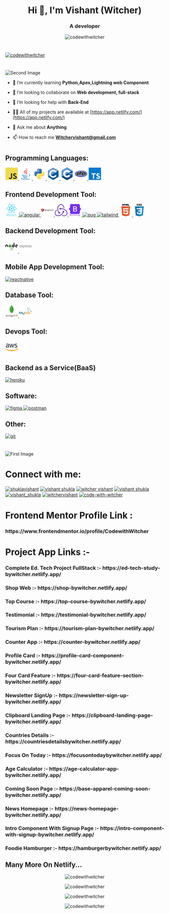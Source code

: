 <h1 align="center">Hi 👋, I'm Vishant (Witcher)</h1>
<h3 align="center">A developer</h3>
<p align="center"> <img src = "https://raw.githubusercontent.com/CodewithWitcher/css-protips/c0c096d47e73676426f6170bfabc85510b7f688a/assets/img/bulb.svg" alt="codewithwitcher" /> </p>
<h1></h1>
<p align="left"> <a href="https://github.com/ryo-ma/github-profile-trophy"><img src="https://github-profile-trophy.vercel.app/?username=codewithwitcher" alt="codewithwitcher" /></a> </p>
<h1></h1>
 <img src="https://camo.githubusercontent.com/5352b6b2b973a416adb9f788796e6e861e6ff286d2d83780df8ef7d90d4ca349/68747470733a2f2f6d656469612e67697068792e636f6d2f6d656469612f53576f536b4e36447854737a71494b4571762f67697068792e676966" alt="Second Image">
 
- 🌱 I’m currently learning **Python,Apex,Lightning web Component**

- 👯 I’m looking to collaborate on **Web development, full-stack**

- 🤝 I’m looking for help with **Back-End**

- 👨‍💻 All of my projects are available at [https://app.netlify.com/](https://app.netlify.com/)

- 💬 Ask me about **Anything**

- 📫 How to reach me **Witchervishant@gmail.com**
<h1></h1>

<p align="left">
<h2 align="left">Programming Languages:</h2>
 <a href="https://developer.mozilla.org/en-US/docs/Web/JavaScript" target="_blank" rel="noreferrer">
    <img src="https://raw.githubusercontent.com/devicons/devicon/master/icons/javascript/javascript-original.svg" alt="javascript" width="40" height="40"/>
  </a>
  <a href="https://www.java.com" target="_blank" rel="noreferrer">
    <img src="https://raw.githubusercontent.com/devicons/devicon/master/icons/java/java-original.svg" alt="java" width="40" height="40"/>
  </a>
  <a href="https://www.python.org" target="_blank" rel="noreferrer">
    <img src="https://raw.githubusercontent.com/devicons/devicon/master/icons/python/python-original.svg" alt="python" width="40" height="40"/>
  </a>
  <a href="https://www.cprogramming.com/" target="_blank" rel="noreferrer">
    <img src="https://raw.githubusercontent.com/devicons/devicon/master/icons/c/c-original.svg" alt="c" width="40" height="40"/>
  </a>
  <a href="https://www.w3schools.com/cpp/" target="_blank" rel="noreferrer">
    <img src="https://raw.githubusercontent.com/devicons/devicon/master/icons/cplusplus/cplusplus-original.svg" alt="cplusplus" width="40" height="40"/>
  </a> 
  <a href="https://www.php.net" target="_blank" rel="noreferrer">
    <img src="https://raw.githubusercontent.com/devicons/devicon/master/icons/php/php-original.svg" alt="php" width="40" height="40"/>
  </a>
  <a href="https://www.typescriptlang.org/" target="_blank" rel="noreferrer"> <img src="https://raw.githubusercontent.com/devicons/devicon/master/icons/typescript/typescript-original.svg" alt="typescript" width="40" height="40"/> </a>

<h2 align="left">Frontend Development Tool:</h2>
<a href="https://reactjs.org/" target="_blank" rel="noreferrer">
    <img src="https://raw.githubusercontent.com/devicons/devicon/master/icons/react/react-original-wordmark.svg" alt="react" width="40" height="40"/>
  </a>
 <a href="https://angular.io" target="_blank" rel="noreferrer">
    <img src="https://angular.io/assets/images/logos/angular/angular.svg" alt="angular" width="40" height="40"/>
  </a>
  <a href="https://angular.io" target="_blank" rel="noreferrer">
    <img src="https://raw.githubusercontent.com/devicons/devicon/master/icons/angularjs/angularjs-original-wordmark.svg" alt="angularjs" width="40" height="40"/>
  </a>
  <a href="https://redux.js.org" target="_blank" rel="noreferrer">
    <img src="https://raw.githubusercontent.com/devicons/devicon/master/icons/redux/redux-original.svg" alt="redux" width="40" height="40"/>
  </a>
 
 <a href="https://getbootstrap.com" target="_blank" rel="noreferrer">
    <img src="https://raw.githubusercontent.com/devicons/devicon/master/icons/bootstrap/bootstrap-plain-wordmark.svg" alt="bootstrap" width="40" height="40"/>
  </a>
   <a href="https://pugjs.org" target="_blank" rel="noreferrer">
    <img src="https://cdn.worldvectorlogo.com/logos/pug.svg" alt="pug" width="40" height="40"/>
  </a>
   <a href="https://tailwindcss.com/" target="_blank" rel="noreferrer">
    <img src="https://www.vectorlogo.zone/logos/tailwindcss/tailwindcss-icon.svg" alt="tailwind" width="40" height="40"/>
  </a>
   <a href="https://www.w3.org/html/" target="_blank" rel="noreferrer">
    <img src="https://raw.githubusercontent.com/devicons/devicon/master/icons/html5/html5-original-wordmark.svg" alt="html5" width="40" height="40"/>
  </a>
  <a href="https://www.w3schools.com/css/" target="_blank" rel="noreferrer">
    <img src="https://raw.githubusercontent.com/devicons/devicon/master/icons/css3/css3-original-wordmark.svg" alt="css3" width="40" height="40"/>
  </a>
  

<h2 align="left">Backend Development Tool:</h2>
 <a href="https://nodejs.org" target="_blank" rel="noreferrer">
    <img src="https://raw.githubusercontent.com/devicons/devicon/master/icons/nodejs/nodejs-original-wordmark.svg" alt="nodejs" width="40" height="40"/>
  </a>
  <a href="https://expressjs.com" target="_blank" rel="noreferrer">
    <img src="https://raw.githubusercontent.com/devicons/devicon/master/icons/express/express-original-wordmark.svg" alt="express" width="40" height="40"/>
  </a>

<h2 align="left">Mobile App Development Tool:</h2>
 <a href="https://reactnative.dev/" target="_blank" rel="noreferrer">
    <img src="https://reactnative.dev/img/header_logo.svg" alt="reactnative" width="40" height="40"/>
  </a>

<h2 align="left">Database Tool:</h2>
 <a href="https://www.mongodb.com/" target="_blank" rel="noreferrer">
    <img src="https://raw.githubusercontent.com/devicons/devicon/master/icons/mongodb/mongodb-original-wordmark.svg" alt="mongodb" width="40" height="40"/>
  </a>
 <a href="https://www.mysql.com/" target="_blank" rel="noreferrer">
    <img src="https://raw.githubusercontent.com/devicons/devicon/master/icons/mysql/mysql-original-wordmark.svg" alt="mysql" width="40" height="40"/>
  </a>
  

<h2 align="left">Devops Tool:</h2>
<a href="https://aws.amazon.com" target="_blank" rel="noreferrer">
    <img src="https://raw.githubusercontent.com/devicons/devicon/master/icons/amazonwebservices/amazonwebservices-original-wordmark.svg" alt="aws" width="40" height="40"/>
  </a>

<h2 align="left">Backend as a Service(BaaS)</h2>
 <a href="https://heroku.com" target="_blank" rel="noreferrer">
    <img src="https://www.vectorlogo.zone/logos/heroku/heroku-icon.svg" alt="heroku" width="40" height="40"/>
  </a>

<h2 align="left">Software:</h2>
<a href="https://www.figma.com/" target="_blank" rel="noreferrer">
    <img src="https://www.vectorlogo.zone/logos/figma/figma-icon.svg" alt="figma" width="40" height="40"/>
  </a>
  <a href="https://postman.com" target="_blank" rel="noreferrer">
    <img src="https://www.vectorlogo.zone/logos/getpostman/getpostman-icon.svg" alt="postman" width="40" height="40"/>
  </a>

<h2 align="left">Other:</h2>
<a href="https://git-scm.com/" target="_blank" rel="noreferrer">
    <img src="https://www.vectorlogo.zone/logos/git-scm/git-scm-icon.svg" alt="git" width="40" height="40"/>
  </a>

</p>

<h1></h1>
  <img src="https://raw.githubusercontent.com/rahul-jha98/rahul-jha98/main/techstack.gif" alt="First Image">
<h1></h1>
<h1 align="left">Connect with me:</h1>
<p align="left">
<a href="https://twitter.com/shuklavishant" target="blank"><img align="center" src="https://raw.githubusercontent.com/rahuldkjain/github-profile-readme-generator/master/src/images/icons/Social/twitter.svg" alt="shuklavishant" height="30" width="40" /></a> 
 <a href="https://linkedin.com/in/vishant-shukla-606619187" target="blank"><img align="center" src="https://raw.githubusercontent.com/rahuldkjain/github-profile-readme-generator/master/src/images/icons/Social/linked-in-alt.svg" alt="vishant shukla" height="30" width="40" /></a>
<a href="https://stackoverflow.com/users/witcher vishant" target="blank"><img align="center" src="https://raw.githubusercontent.com/rahuldkjain/github-profile-readme-generator/master/src/images/icons/Social/stack-overflow.svg" alt="witcher vishant" height="30" width="40" /></a>
<a href="https://fb.com/vishant shukla" target="blank"><img align="center" src="https://raw.githubusercontent.com/rahuldkjain/github-profile-readme-generator/master/src/images/icons/Social/facebook.svg" alt="vishant shukla" height="30" width="40" /></a>
<a href="https://instagram.com/vishant_shukla" target="blank"><img align="center" src="https://raw.githubusercontent.com/rahuldkjain/github-profile-readme-generator/master/src/images/icons/Social/instagram.svg" alt="vishant_shukla" height="30" width="40" /></a>
<a href="https://www.hackerrank.com/witchervishant" target="blank"><img align="center" src="https://raw.githubusercontent.com/rahuldkjain/github-profile-readme-generator/master/src/images/icons/Social/hackerrank.svg" alt="witchervishant" height="30" width="40" /></a>
<a href="https://www.leetcode.com/code-with-witcher" target="blank"><img align="center" src="https://raw.githubusercontent.com/rahuldkjain/github-profile-readme-generator/master/src/images/icons/Social/leet-code.svg" alt="code-with-witcher" height="30" width="40" /></a>
</p>
<h1></h1>

<h1>Frontend Mentor Profile Link : </h1>
<h3>https://www.frontendmentor.io/profile/CodewithWitcher</h3>
<h1></h1>
<h1> Project App Links :- </h1>
<h3>Complete Ed. Tech Project FullStack :- https://ed-tech-study-bywitcher.netlify.app/</h3>
<h3> Shop Web :- https://shop-bywitcher.netlify.app/</h3>
<h3> Top Course :- https://top-course-bywitcher.netlify.app/</h3>
<h3> Testimonial :- https://testimonial-bywitcher.netlify.app/</h3>
<h3> Tourism Plan :-  https://tourism-plan-bywitcher.netlify.app/</h3>
<h3> Counter App :- https://counter-bywitcher.netlify.app/</h3>
<h3> Profile Card :- https://profile-card-component-bywitcher.netlify.app/</h3>
<h3> Four Card Feature :- https://four-card-feature-section-bywitcher.netlify.app/</h3>
<h3> Newsletter SignUp :- https://newsletter-sign-up-bywitcher.netlify.app/</h3>
<h3> Clipboard Landing Page :- https://clipboard-landing-page-bywitcher.netlify.app/</h3>
<h3> Countries Details :- https://countriesdetailsbywitcher.netlify.app/</h3>
<h3> Focus On Today :- https://focusontodaybywitcher.netlify.app/</h3>
<h3> Age Calculator :- https://age-calculator-app-bywitcher.netlify.app/</h3>
<h3> Coming Soon Page :- https://base-apparel-coming-soon-bywitcher.netlify.app/</h3>
<h3>News Homepage :- https://news-homepage-bywitcher.netlify.app/</h3>
<h3> Intro Component With Signup Page :- https://intro-component-with-signup-bywitcher.netlify.app/  </h3>
<h3> Foodie Hamburger :- https://hamburgerbywitcher.netlify.app/</h3>
<h2> Many More On Netlify...</h2>

<p align="center"><img src="https://github-readme-stats.vercel.app/api/top-langs?username=codewithwitcher&show_icons=true&locale=en&layout=compact" alt="codewithwitcher" /></p>

<p align="center"><img src="https://github-readme-stats.vercel.app/api?username=codewithwitcher&show_icons=true&locale=en" alt="codewithwitcher" /></p>

<p align="center"><img  src="https://github-readme-streak-stats.herokuapp.com/?user=codewithwitcher&" alt="codewithwitcher" /></p>


<p align="center"> <img src = "https://raw.githubusercontent.com/sammorozov/sammorozov/20741d9e8a8a588fab2a072ba91afae0ac13421f/assets/github-snake.svg" alt="codewithwitcher" /> </p>
